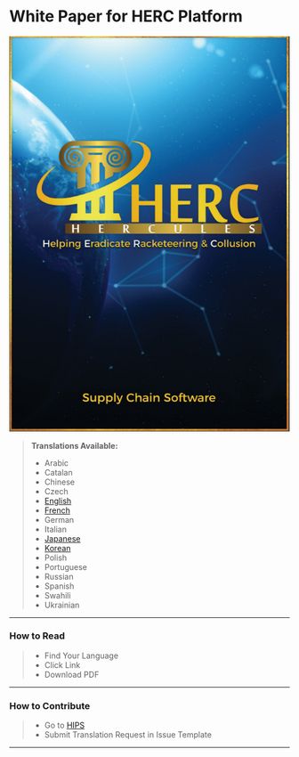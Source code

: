 # White Paper for HERC Platform

![HERCWPCover](https://github.com/HERCone/whitepaper/blob/master/cover.png)

>**Translations Available:**
> - Arabic
> - Catalan 
> - Chinese 
> - Czech 
> - [English](https://s3.us-east-2.amazonaws.com/hercmedia/Herc-English-Whitepaper.pdf) 
> - [French](https://s3.us-east-2.amazonaws.com/hercmedia/Herc-Whitepaper-French.pdf) 
> - German
> - Italian 
> - [Japanese](https://s3.us-east-2.amazonaws.com/hercmedia/herc-whitepaper_japanese.pdf)
> - [Korean](https://s3.us-east-2.amazonaws.com/hercmedia/Hercules-Whitepaper-Korean.pdf)
> - Polish
> - Portuguese
> - Russian
> - Spanish 
> - Swahili
> - Ukrainian 

--------
### How to Read
 > - Find Your Language
 > - Click Link
 > - Download PDF
--------
### How to Contribute
 > - Go to [HIPS](https://github.com/hercone/hips)
 > - Submit Translation Request in Issue Template
--------
